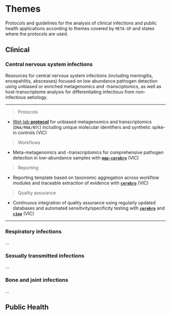 # Themes

Protocols and guidelines for the analysis of clinical infections and public health applications according to themes covered by `META-GP` and states where the protocols are used.

## Clinical

### Central nervous system infections  

Resources for central nervous system infections (including meningitis, encepahlitis, abscesses) focused on low abundance pathogen detection using unbiased or enriched metagenomics and -transciptomics, as well as host-transcriptome analysis for differentiating infectious from non-infectious aetiology.

---

> Protocols

* [Wet-lab **protocol**]() for unbiased metagenomics and transcriptomics (`DNA/RNA/NTC`) including unique molecular identifiers and synthetic spike-in controls (VIC)

> Workflows

* Meta-metagenomics and -transcriptomics for comprehensive pathogen detection in low-abundance samples with [**`mgp-cerebro`**]() (VIC)

> Reporting

* Reporting template based on taxonomic aggregation across workflow modules and traceable extraction of evidence with [**`cerebro`**]() (VIC)

> Quality assurance

* Continuous integration of quality assurance using regularly updated databases and automated sensitivity/specificity testing with [**`cerebro`**]() and [**`ciqa`**]() (VIC)

---

### Respiratory infections
...

### Sexually transmitted infections  
...

### Bone and joint infections
...

## Public Health